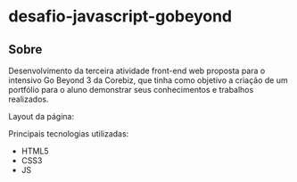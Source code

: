 # desafio-javascript-gobeyond

## Sobre
Desenvolvimento da terceira atividade front-end web proposta para o intensivo Go Beyond 3 da Corebiz, que tinha como objetivo a criação de um portfólio para o aluno demonstrar seus conhecimentos e trabalhos realizados.

Layout da página:

Principais tecnologias utilizadas:
 - HTML5
 - CSS3
 - JS


